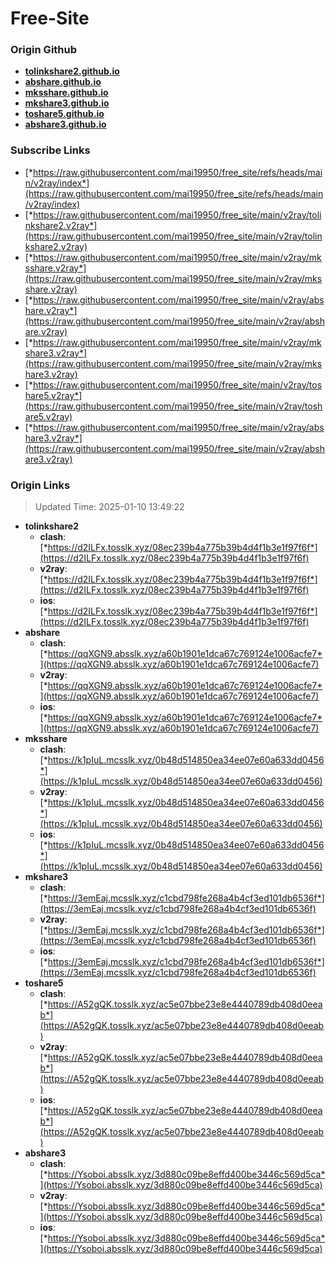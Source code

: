 # Free-Site

### Origin Github

- [**tolinkshare2.github.io**](https://github.com/tolinkshare2/tolinkshare2.github.io)
- [**abshare.github.io**](https://github.com/abshare/abshare.github.io)
- [**mksshare.github.io**](https://github.com/mksshare/mksshare.github.io)
- [**mkshare3.github.io**](https://github.com/mkshare3/mkshare3.github.io)
- [**toshare5.github.io**](https://github.com/toshare5/toshare5.github.io)
- [**abshare3.github.io**](https://github.com/abshare3/abshare3.github.io)

### Subscribe Links

- [*https://raw.githubusercontent.com/mai19950/free_site/refs/heads/main/v2ray/index*](https://raw.githubusercontent.com/mai19950/free_site/refs/heads/main/v2ray/index)
- [*https://raw.githubusercontent.com/mai19950/free_site/main/v2ray/tolinkshare2.v2ray*](https://raw.githubusercontent.com/mai19950/free_site/main/v2ray/tolinkshare2.v2ray)
- [*https://raw.githubusercontent.com/mai19950/free_site/main/v2ray/mksshare.v2ray*](https://raw.githubusercontent.com/mai19950/free_site/main/v2ray/mksshare.v2ray)
- [*https://raw.githubusercontent.com/mai19950/free_site/main/v2ray/abshare.v2ray*](https://raw.githubusercontent.com/mai19950/free_site/main/v2ray/abshare.v2ray)
- [*https://raw.githubusercontent.com/mai19950/free_site/main/v2ray/mkshare3.v2ray*](https://raw.githubusercontent.com/mai19950/free_site/main/v2ray/mkshare3.v2ray)
- [*https://raw.githubusercontent.com/mai19950/free_site/main/v2ray/toshare5.v2ray*](https://raw.githubusercontent.com/mai19950/free_site/main/v2ray/toshare5.v2ray)
- [*https://raw.githubusercontent.com/mai19950/free_site/main/v2ray/abshare3.v2ray*](https://raw.githubusercontent.com/mai19950/free_site/main/v2ray/abshare3.v2ray)

### Origin Links

> Updated Time: 2025-01-10 13:49:22

- **tolinkshare2**
  - **clash**: [*https://d2ILFx.tosslk.xyz/08ec239b4a775b39b4d4f1b3e1f97f6f*](https://d2ILFx.tosslk.xyz/08ec239b4a775b39b4d4f1b3e1f97f6f)
  - **v2ray**: [*https://d2ILFx.tosslk.xyz/08ec239b4a775b39b4d4f1b3e1f97f6f*](https://d2ILFx.tosslk.xyz/08ec239b4a775b39b4d4f1b3e1f97f6f)
  - **ios**: [*https://d2ILFx.tosslk.xyz/08ec239b4a775b39b4d4f1b3e1f97f6f*](https://d2ILFx.tosslk.xyz/08ec239b4a775b39b4d4f1b3e1f97f6f)
- **abshare**
  - **clash**: [*https://qqXGN9.absslk.xyz/a60b1901e1dca67c769124e1006acfe7*](https://qqXGN9.absslk.xyz/a60b1901e1dca67c769124e1006acfe7)
  - **v2ray**: [*https://qqXGN9.absslk.xyz/a60b1901e1dca67c769124e1006acfe7*](https://qqXGN9.absslk.xyz/a60b1901e1dca67c769124e1006acfe7)
  - **ios**: [*https://qqXGN9.absslk.xyz/a60b1901e1dca67c769124e1006acfe7*](https://qqXGN9.absslk.xyz/a60b1901e1dca67c769124e1006acfe7)
- **mksshare**
  - **clash**: [*https://k1pIuL.mcsslk.xyz/0b48d514850ea34ee07e60a633dd0456*](https://k1pIuL.mcsslk.xyz/0b48d514850ea34ee07e60a633dd0456)
  - **v2ray**: [*https://k1pIuL.mcsslk.xyz/0b48d514850ea34ee07e60a633dd0456*](https://k1pIuL.mcsslk.xyz/0b48d514850ea34ee07e60a633dd0456)
  - **ios**: [*https://k1pIuL.mcsslk.xyz/0b48d514850ea34ee07e60a633dd0456*](https://k1pIuL.mcsslk.xyz/0b48d514850ea34ee07e60a633dd0456)
- **mkshare3**
  - **clash**: [*https://3emEaj.mcsslk.xyz/c1cbd798fe268a4b4cf3ed101db6536f*](https://3emEaj.mcsslk.xyz/c1cbd798fe268a4b4cf3ed101db6536f)
  - **v2ray**: [*https://3emEaj.mcsslk.xyz/c1cbd798fe268a4b4cf3ed101db6536f*](https://3emEaj.mcsslk.xyz/c1cbd798fe268a4b4cf3ed101db6536f)
  - **ios**: [*https://3emEaj.mcsslk.xyz/c1cbd798fe268a4b4cf3ed101db6536f*](https://3emEaj.mcsslk.xyz/c1cbd798fe268a4b4cf3ed101db6536f)
- **toshare5**
  - **clash**: [*https://A52gQK.tosslk.xyz/ac5e07bbe23e8e4440789db408d0eeab*](https://A52gQK.tosslk.xyz/ac5e07bbe23e8e4440789db408d0eeab)
  - **v2ray**: [*https://A52gQK.tosslk.xyz/ac5e07bbe23e8e4440789db408d0eeab*](https://A52gQK.tosslk.xyz/ac5e07bbe23e8e4440789db408d0eeab)
  - **ios**: [*https://A52gQK.tosslk.xyz/ac5e07bbe23e8e4440789db408d0eeab*](https://A52gQK.tosslk.xyz/ac5e07bbe23e8e4440789db408d0eeab)
- **abshare3**
  - **clash**: [*https://Ysoboi.absslk.xyz/3d880c09be8effd400be3446c569d5ca*](https://Ysoboi.absslk.xyz/3d880c09be8effd400be3446c569d5ca)
  - **v2ray**: [*https://Ysoboi.absslk.xyz/3d880c09be8effd400be3446c569d5ca*](https://Ysoboi.absslk.xyz/3d880c09be8effd400be3446c569d5ca)
  - **ios**: [*https://Ysoboi.absslk.xyz/3d880c09be8effd400be3446c569d5ca*](https://Ysoboi.absslk.xyz/3d880c09be8effd400be3446c569d5ca)
